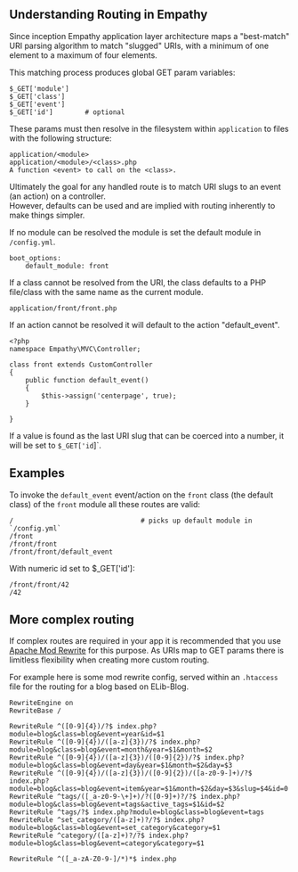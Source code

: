 

Understanding Routing in Empathy
---

Since inception Empathy application layer architecture maps 
a "best-match" URI parsing algorithm to match "slugged" URIs, with a minimum of one element to a maximum 
of four elements.

This matching process produces global GET param variables:

    $_GET['module']
    $_GET['class']
    $_GET['event']
    $_GET['id']        # optional

These params must then resolve in the filesystem within `application` to files with the following structure:

    application/<module>
    application/<module>/<class>.php
    A function <event> to call on the <class>.

Ultimately the goal for any handled route is to match URI slugs to an event (an action) on a controller.  
However, defaults can be used and are implied with routing inherently to make things simpler.

If no module can be resolved the module is set the default module in `/config.yml`.

    boot_options:
        default_module: front


If a class cannot be resolved from the URI, the class defaults to a PHP file/class with the same
name as the current module.

    application/front/front.php


If an action cannot be resolved it will default to the action "default_event".

    <?php
    namespace Empathy\MVC\Controller;
    
    class front extends CustomController
    {
        public function default_event()
        {
            $this->assign('centerpage', true);
        }
    
    }


If a value is found as the last URI slug that can be coerced into a number, it will be set
to `$_GET['id`]`.

Examples
---

To invoke the `default_event` event/action on the `front` class (the default class) of the `front` module
all these routes are valid:

    /                                # picks up default module in `/config.yml`
    /front
    /front/front
    /front/front/default_event

With numeric id set to $_GET['id']:

    /front/front/42
    /42


More complex routing
---

If complex routes are required in your app it is recommended that you use 
[Apache Mod Rewrite](https://httpd.apache.org/docs/current/mod/mod_rewrite.html)
for this purpose.  As URIs map to GET params there is limitless flexibility when creating
more custom routing.

For example here is some mod rewrite config, served within an `.htaccess` file for the routing
for a blog based on ELib-Blog.

    RewriteEngine on
    RewriteBase /
    
    RewriteRule ^([0-9]{4})/?$ index.php?module=blog&class=blog&event=year&id=$1
    RewriteRule ^([0-9]{4})/([a-z]{3})/?$ index.php?module=blog&class=blog&event=month&year=$1&month=$2
    RewriteRule ^([0-9]{4})/([a-z]{3})/([0-9]{2})/?$ index.php?module=blog&class=blog&event=day&year=$1&month=$2&day=$3
    RewriteRule ^([0-9]{4})/([a-z]{3})/([0-9]{2})/([a-z0-9-]+)/?$ index.php?module=blog&class=blog&event=item&year=$1&month=$2&day=$3&slug=$4&id=0
    RewriteRule ^tags/([_a-z0-9-\+]+)/?([0-9]+)?/?$ index.php?module=blog&class=blog&event=tags&active_tags=$1&id=$2
    RewriteRule ^tags/?$ index.php?module=blog&class=blog&event=tags
    RewriteRule ^set_category/([a-z]+)?/?$ index.php?module=blog&class=blog&event=set_category&category=$1
    RewriteRule ^category/([a-z]+)?/?$ index.php?module=blog&class=blog&event=category&category=$1
    
    RewriteRule ^([_a-zA-Z0-9-]/*)*$ index.php



    



    
